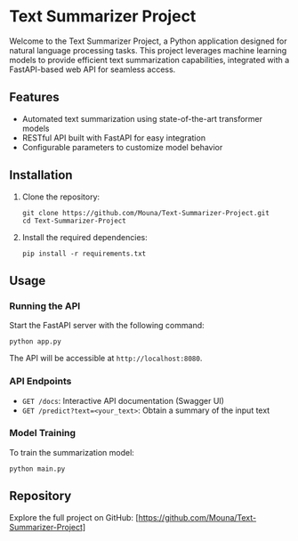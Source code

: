 # Text Summarizer Project

Welcome to the Text Summarizer Project, a Python application designed for natural language processing tasks. This project leverages machine learning models to provide efficient text summarization capabilities, integrated with a FastAPI-based web API for seamless access.

## Features

- Automated text summarization using state-of-the-art transformer models
- RESTful API built with FastAPI for easy integration
- Configurable parameters to customize model behavior

## Installation

1. Clone the repository:
   ```
   git clone https://github.com/Mouna/Text-Summarizer-Project.git
   cd Text-Summarizer-Project
   ```

2. Install the required dependencies:
   ```
   pip install -r requirements.txt
   ```

## Usage

### Running the API

Start the FastAPI server with the following command:
```
python app.py
```

The API will be accessible at `http://localhost:8080`.

### API Endpoints

- `GET /docs`: Interactive API documentation (Swagger UI)
- `GET /predict?text=<your_text>`: Obtain a summary of the input text

### Model Training

To train the summarization model:
```
python main.py
```

## Repository

Explore the full project on GitHub: [https://github.com/Mouna/Text-Summarizer-Project]
